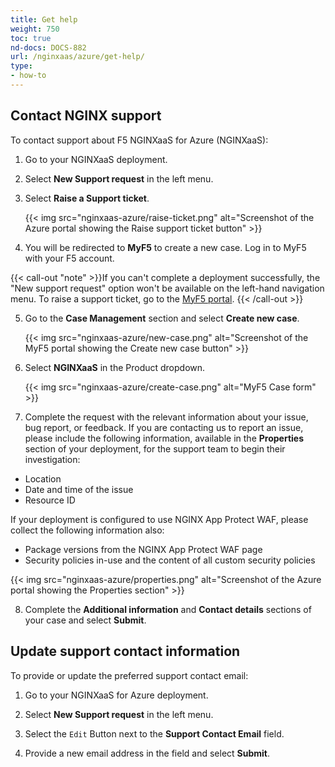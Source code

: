 ```yaml
---
title: Get help
weight: 750
toc: true
nd-docs: DOCS-882
url: /nginxaas/azure/get-help/
type:
- how-to
---
```


## Contact NGINX support

To contact support about F5 NGINXaaS for Azure (NGINXaaS):

1. Go to your NGINXaaS deployment.

2. Select **New Support request** in the left menu.

3. Select **Raise a Support ticket**.

   {{< img src="nginxaas-azure/raise-ticket.png" alt="Screenshot of the Azure portal showing the Raise support ticket button" >}}

4. You will be redirected to **MyF5** to create a new case. Log in to MyF5 with your F5 account.

{{< call-out "note" >}}If you can't complete a deployment successfully, the "New support request" option won't be available on the left-hand navigation menu. To raise a support ticket, go to the [MyF5 portal](https://my.f5.com). {{< /call-out >}}

5. Go to the **Case Management** section and select **Create new case**.

   {{< img src="nginxaas-azure/new-case.png" alt="Screenshot of the MyF5 portal showing the Create new case button" >}}

6. Select **NGINXaaS** in the Product dropdown.

   {{< img src="nginxaas-azure/create-case.png" alt="MyF5 Case form" >}}

7. Complete the request with the relevant information about your issue, bug report, or feedback. If you are contacting us to report an issue, please include the following information, available in the **Properties** section of your deployment, for the support team to begin their investigation:

- Location
- Date and time of the issue
- Resource ID

If your deployment is configured to use NGINX App Protect WAF, please collect the following information also:

- Package versions from the NGINX App Protect WAF page
- Security policies in-use and the content of all custom security policies

{{< img src="nginxaas-azure/properties.png" alt="Screenshot of the Azure portal showing the Properties section" >}}

8. Complete the **Additional information** and **Contact details** sections of your case and select **Submit**.

## Update support contact information

To provide or update the preferred support contact email:

1. Go to your NGINXaaS for Azure deployment.

2. Select **New Support request** in the left menu.

3. Select the `Edit` Button next to the **Support Contact Email** field.

4. Provide a new email address in the field and select **Submit**.
